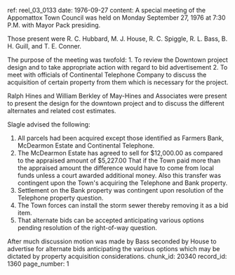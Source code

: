 ref: reel_03_0133
date: 1976-09-27
content: A special meeting of the Appomattox Town Council was held on Monday September 27, 1976 at 7:30 P.M. with Mayor Pack presiding.

Those present were R. C. Hubbard, M. J. House, R. C. Spiggle, R. L. Bass, B. H. Guill, and T. E. Conner.

The purpose of the meeting was twofold: 1. To review the Downtown project design and to take appropriate action with regard to bid advertisement 2. To meet with officials of Continental Telephone Company to discuss the acquisition of certain property from them which is necessary for the project.

Ralph Hines and William Berkley of May-Hines and Associates were present to present the design for the downtown project and to discuss the different alternates and related cost estimates.

Slagle advised the following:
1. All parcels had been acquired except those identified as Farmers Bank, McDearmon Estate and Continental Telephone.
2. The McDearmon Estate has agreed to sell for $12,000.00 as compared to the appraised amount of $5,227.00 That if the Town paid more than the appraised amount the difference would have to come from local funds unless a court awarded additional money. Also this transfer was contingent upon the Town's acquiring the Telephone and Bank property.
3. Settlement on the Bank property was contingent upon resolution of the Telephone property question.
4. The Town forces can install the storm sewer thereby removing it as a bid item.
5. That alternate bids can be accepted anticipating various options pending resolution of the right-of-way question.

After much discussion motion was made by Bass seconded by House to advertise for alternate bids anticipating the various options which may be dictated by property acquisition considerations.
chunk_id: 20340
record_id: 1360
page_number: 1

